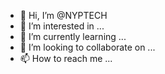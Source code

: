 - 👋 Hi, I’m @NYPTECH
- 👀 I’m interested in ...
- 🌱 I’m currently learning ...
- 💞️ I’m looking to collaborate on ...
- 📫 How to reach me ...

<!---
NYPTECH/NYPTECH is a ✨ special ✨ repository because its `README.md` (this file) appears on your GitHub profile.
You can click the Preview link to take a look at your changes.
--->
